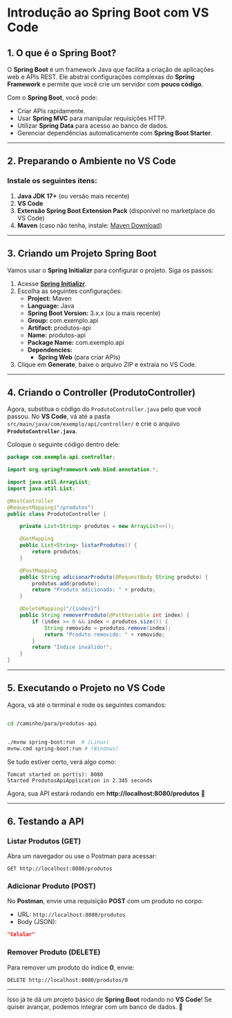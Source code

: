# **Introdução ao Spring Boot com VS Code**

## **1. O que é o Spring Boot?**
O **Spring Boot** é um framework Java que facilita a criação de aplicações web e APIs REST. Ele abstrai configurações complexas do **Spring Framework** e permite que você crie um servidor com **pouco código**.

Com o **Spring Boot**, você pode:
- Criar APIs rapidamente.
- Usar **Spring MVC** para manipular requisições HTTP.
- Utilizar **Spring Data** para acesso ao banco de dados.
- Gerenciar dependências automaticamente com **Spring Boot Starter**.

---

## **2. Preparando o Ambiente no VS Code**
### **Instale os seguintes itens:**
1. **Java JDK 17+** (ou versão mais recente)
2. **VS Code**
3. **Extensão Spring Boot Extension Pack** (disponível no marketplace do VS Code)
4. **Maven** (caso não tenha, instale: [Maven Download](https://maven.apache.org/download.cgi))

---

## **3. Criando um Projeto Spring Boot**
Vamos usar o **Spring Initializr** para configurar o projeto. Siga os passos:

1. Acesse **[Spring Initializr](https://start.spring.io/)**.
2. Escolha as seguintes configurações:
   - **Project:** Maven
   - **Language:** Java
   - **Spring Boot Version:** 3.x.x (ou a mais recente)
   - **Group:** com.exemplo.api
   - **Artifact:** produtos-api
   - **Name:** produtos-api
   - **Package Name:** com.exemplo.api
   - **Dependencies:** 
     - **Spring Web** (para criar APIs)
3. Clique em **Generate**, baixe o arquivo ZIP e extraia no VS Code.

---

## **4. Criando o Controller (ProdutoController)**
Agora, substitua o código do `ProdutoController.java` pelo que você passou. No **VS Code**, vá até a pasta `src/main/java/com/exemplo/api/controller/` e crie o arquivo **`ProdutoController.java`**.

Coloque o seguinte código dentro dele:

```java
package com.exemplo.api.controller;

import org.springframework.web.bind.annotation.*;

import java.util.ArrayList;
import java.util.List;

@RestController
@RequestMapping("/produtos")
public class ProdutoController {

    private List<String> produtos = new ArrayList<>();

    @GetMapping
    public List<String> listarProdutos() {
        return produtos;
    }

    @PostMapping
    public String adicionarProduto(@RequestBody String produto) {
        produtos.add(produto);
        return "Produto adicionado: " + produto;
    }

    @DeleteMapping("/{index}")
    public String removerProduto(@PathVariable int index) {
        if (index >= 0 && index < produtos.size()) {
            String removido = produtos.remove(index);
            return "Produto removido: " + removido;
        }
        return "Índice inválido!";
    }
}
```

---

## **5. Executando o Projeto no VS Code**
Agora, vá até o terminal e rode os seguintes comandos:

```sh

cd /caminho/para/produtos-api


./mvnw spring-boot:run  # (Linux)
mvnw.cmd spring-boot:run # (Windows)
```

Se tudo estiver certo, verá algo como:
```
Tomcat started on port(s): 8080
Started ProdutosApiApplication in 2.345 seconds
```

Agora, sua API estará rodando em **http://localhost:8080/produtos** 🚀

---

## **6. Testando a API**
### **Listar Produtos (GET)**
Abra um navegador ou use o Postman para acessar:
```
GET http://localhost:8080/produtos
```

### **Adicionar Produto (POST)**
No **Postman**, envie uma requisição **POST** com um produto no corpo:

- URL: `http://localhost:8080/produtos`
- Body (JSON):  
```json
"Celular"
```

### **Remover Produto (DELETE)**
Para remover um produto do índice **0**, envie:
```
DELETE http://localhost:8080/produtos/0
```

---

Isso já te dá um projeto básico de **Spring Boot** rodando no **VS Code**! Se quiser avançar, podemos integrar com um banco de dados. 🚀
